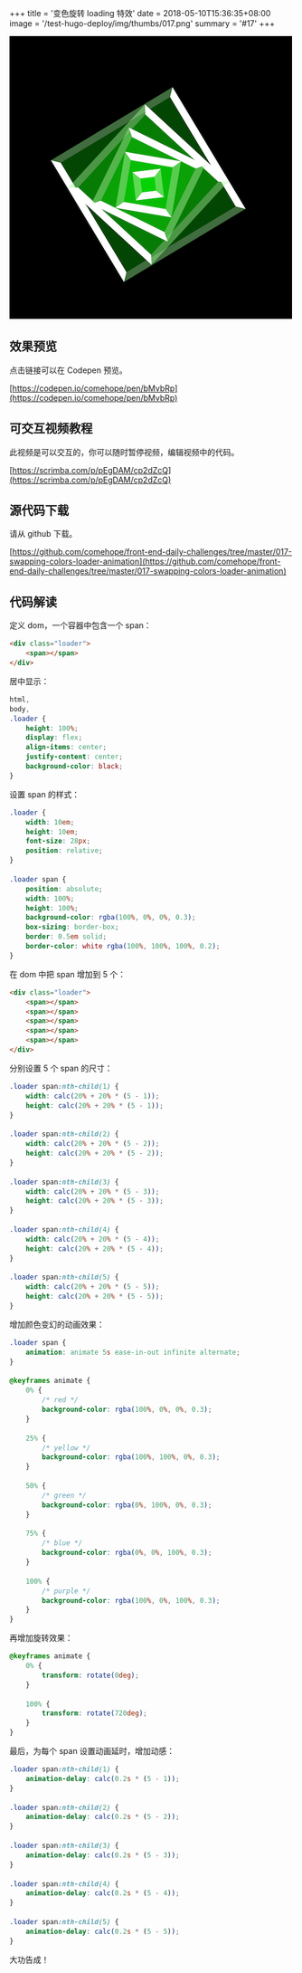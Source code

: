 +++
title = '变色旋转 loading 特效'
date = 2018-05-10T15:36:35+08:00
image = '/test-hugo-deploy/img/thumbs/017.png'
summary = '#17'
+++

![](./work.png)

## 效果预览

点击链接可以在 Codepen 预览。

[https://codepen.io/comehope/pen/bMvbRp](https://codepen.io/comehope/pen/bMvbRp)

## 可交互视频教程

此视频是可以交互的，你可以随时暂停视频，编辑视频中的代码。

[https://scrimba.com/p/pEgDAM/cp2dZcQ](https://scrimba.com/p/pEgDAM/cp2dZcQ)

## 源代码下载

请从 github 下载。

[https://github.com/comehope/front-end-daily-challenges/tree/master/017-swapping-colors-loader-animation](https://github.com/comehope/front-end-daily-challenges/tree/master/017-swapping-colors-loader-animation)

## 代码解读

定义 dom，一个容器中包含一个 span：
```html
<div class="loader">
	<span></span>
</div>
```

居中显示：
```css
html,
body,
.loader {
	height: 100%;
	display: flex;
	align-items: center;
	justify-content: center;
	background-color: black;
}
```

设置 span 的样式：
```css
.loader {
	width: 10em;
	height: 10em;
	font-size: 28px;
	position: relative;
}

.loader span {
	position: absolute;
	width: 100%;
	height: 100%;
	background-color: rgba(100%, 0%, 0%, 0.3);
	box-sizing: border-box;
	border: 0.5em solid;
	border-color: white rgba(100%, 100%, 100%, 0.2);
}
```

在 dom 中把 span 增加到 5 个：
```html
<div class="loader">
	<span></span>
	<span></span>
	<span></span>
	<span></span>
	<span></span>
</div>
```

分别设置 5 个 span 的尺寸：
```css
.loader span:nth-child(1) {
	width: calc(20% + 20% * (5 - 1));
	height: calc(20% + 20% * (5 - 1));
}

.loader span:nth-child(2) {
	width: calc(20% + 20% * (5 - 2));
	height: calc(20% + 20% * (5 - 2));
}

.loader span:nth-child(3) {
	width: calc(20% + 20% * (5 - 3));
	height: calc(20% + 20% * (5 - 3));
}

.loader span:nth-child(4) {
	width: calc(20% + 20% * (5 - 4));
	height: calc(20% + 20% * (5 - 4));
}

.loader span:nth-child(5) {
	width: calc(20% + 20% * (5 - 5));
	height: calc(20% + 20% * (5 - 5));
}
```

增加颜色变幻的动画效果：
```css
.loader span {
	animation: animate 5s ease-in-out infinite alternate;
}

@keyframes animate {
	0% {
		/* red */
		background-color: rgba(100%, 0%, 0%, 0.3);
	}

	25% {
		/* yellow */
		background-color: rgba(100%, 100%, 0%, 0.3);
	}

	50% {
		/* green */
		background-color: rgba(0%, 100%, 0%, 0.3);
	}

	75% {
		/* blue */
		background-color: rgba(0%, 0%, 100%, 0.3);
	}

	100% {
		/* purple */
		background-color: rgba(100%, 0%, 100%, 0.3);
	}
}
```

再增加旋转效果：
```css
@keyframes animate {
	0% {
		transform: rotate(0deg);
	}

	100% {
		transform: rotate(720deg);
	}
}
```

最后，为每个 span 设置动画延时，增加动感：
```css
.loader span:nth-child(1) {
	animation-delay: calc(0.2s * (5 - 1));
}

.loader span:nth-child(2) {
	animation-delay: calc(0.2s * (5 - 2));
}

.loader span:nth-child(3) {
	animation-delay: calc(0.2s * (5 - 3));
}

.loader span:nth-child(4) {
	animation-delay: calc(0.2s * (5 - 4));
}

.loader span:nth-child(5) {
	animation-delay: calc(0.2s * (5 - 5));
}
```

大功告成！
